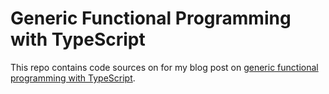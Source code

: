 Generic Functional Programming with TypeScript
==============================================

This repo contains code sources on for my blog post on [generic functional programming with TypeScript](https://lostintimedev.com/2019/02/24/generic-functional-programming-with-typescript.html).

